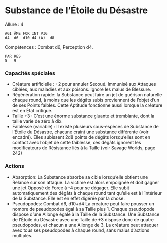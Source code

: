 # Substance de l’Étoile du Désastre

Allure : 4

	AGI	ÂME	FOR	INT	VIG
	d4	d6	d10	d4 (A)	d8

Compétences : Combat d6, Perception d4.

	PAR	RES
	5	9

### Capacités spéciales
- Créature artificielle : +2 pour annuler Secoué. Immunisé aux Attaques ciblées, aux maladies et aux poisons. Ignore les malus de Blessure.
- Régénération rapide: la Substance peut faire un jet de guérison naturelle chaque round, à moins que les dégâts subis proviennent de l’objet d’un de ses Points faibles. Cette Aptitude fonctionne aussi lorsque la créature est en État critique.
- Taille +3 : C’est une énorme substance gluante et tremblante, dont la taille varie de zéro à dix.
- Faiblesse (variable) : Il existe plusieurs sous-espèces de Substance de l’Étoile du Désastre, chacune craint une substance différente (voir encadré). Elles subissent 2d8 points de dégâts lorsqu’elles sont en contact avec l’objet de cette faiblesse, ces dégâts ignorent les modificateurs de Résistance liés à la Taille (voir Savage Worlds, page 242)

### Actions
- Absorption: La Substance absorbe sa cible lorsqu’elle obtient une Relance sur son attaque. La victime est alors empoignée et doit gagner une jet Opposé de Force à -4 pour se dégager. Elle subit automatiquement des dégâts à chaque round tant qu’elle est à l’intérieur de la Substance. Elle est en effet digérée par la chose.
- Pseudopodes: Combat d6, d10+d4 La créature peut faire pousser un nombre de pseudopodes égal à sa Taille plus 1. Chaque pseudopode dispose d’une Allonge égale à la Taille de la Substance. Une Substance de l’Étoile du Désastre avec une Taille de +3 dispose donc de quatre pseudopodes, et chacun a une Allonge de 3. La créature peut attaquer avec tous ses pseudopodes à chaque round, sans malus d’actions multiples.

